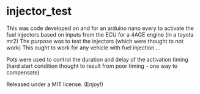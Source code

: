 # injector_test

This was code developed on and for an arduino nano every to activate the fuel injectors based on inputs from the ECU for a 4AGE engine (in a toyota mr2)
The purpose was to test the injectors (which were thought to not work)
This ought to work for any vehicle with fuel injection....

Pots were used to control the duration and delay of the activation timing (hard start condition thought to result from poor timing - one way to compensate)

Released under a MIT license. (Enjoy!)

